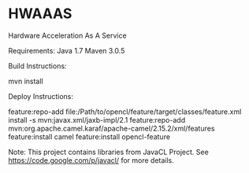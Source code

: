 # HWAAAS
Hardware Acceleration As A Service

 Requirements:
 Java 1.7
 Maven 3.0.5


 Build Instructions:

 mvn install

 Deploy Instructions:

 feature:repo-add file:/Path/to/opencl/feature/target/classes/feature.xml
 install -s mvn:javax.xml/jaxb-impl/2.1
 feature:repo-add mvn:org.apache.camel.karaf/apache-camel/2.15.2/xml/features
 feature:install camel 
 feature:install opencl-feature


 Note: This project contains libraries from JavaCL Project. See https://code.google.com/p/javacl/ for more details.
